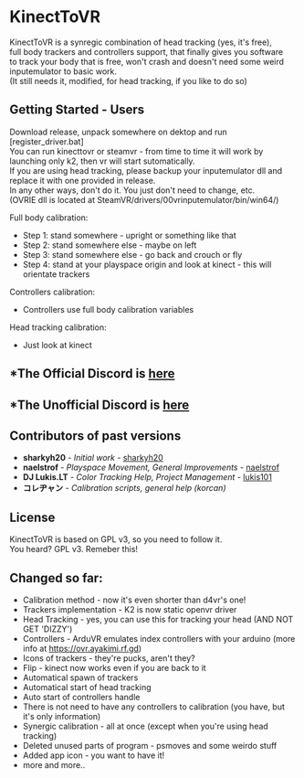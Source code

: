 # KinectToVR
KinectToVR is a synregic combination of head tracking (yes, it's free),    
full body trackers and controllers support, that finally gives you software    
to track your body that is free, won't crash and doesn't need some weird inputemulator to basic work.    
(It still needs it, modified, for head tracking, if you like to do so)    

## Getting Started - Users
Download release, unpack somewhere on dektop and run \[register_driver.bat]    
You can run kinecttovr or steamvr - from time to time it will work by launching only k2, then vr will start sutomatically.     
If you are using head tracking, please backup your inputemulator dll and replace it with one provided in release.    
In any other ways, don't do it. You just don't need to change, etc.    
(OVRIE dll is located at SteamVR/drivers/00vrinputemulator/bin/win64/)    
    
Full body calibration:    
- Step 1: stand somewhere - upright or something like that    
- Step 2: stand somewhere else - maybe on left    
- Step 3: stand somewhere else - go back and crouch or fly    
- Step 4: stand at your playspace origin and look at kinect - this will orientate trackers    
     
Controllers calibration:    
- Controllers use full body calibration variables    
    
Head tracking calibration:    
- Just look at kinect    

## *The Official Discord is [here](https://discord.gg/Mu28W4N)
## *The Unofficial Discord is [here](https://discord.gg/9kJgxeH)

## Contributors of past versions
* **sharkyh20** - *Initial work* - [sharkyh20](https://github.com/sharkyh20/)
* **naelstrof** - *Playspace Movement, General Improvements* - [naelstrof](https://github.com/naelstrof/)
* **DJ Lukis.LT** - *Color Tracking Help, Project Management* - [lukis101](https://github.com/lukis101)
* **コレヂャン** - *Calibration scripts, general help (korcan)*

## License
KinectToVR is based on GPL v3, so you need to follow it.      
You heard? GPL v3. Remeber this!       

## Changed so far:
* Calibration method - now it's even shorter than d4vr's one!
* Trackers implementation - K2 is now static openvr driver
* Head Tracking - yes, you can use this for tracking your head (AND NOT GET 'DIZZY')
* Controllers - ArduVR emulates index controllers with your arduino (more info at https://ovr.ayakimi.rf.gd)
* Icons of trackers - they're pucks, aren't they?
* Flip - kinect now works even if you are back to it
* Automatical spawn of trackers
* Automatical start of head tracking
* Auto start of controllers handle
* There is not need to have any controllers to calibration (you have, but it's only information)
* Synergic calibration - all at once (except when you're using head tracking)
* Deleted unused parts of program - psmoves and some weirdo stuff
* Added app icon - you want to have it!
* more and more..
